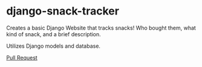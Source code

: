 # django-snack-tracker

Creates a basic Django Website that tracks snacks! Who bought them, what kind of snack, and a brief description.

Utilizes Django models and database.

[Pull Request]()
